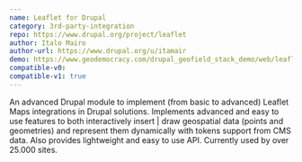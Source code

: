 ```yaml
---
name: Leaflet for Drupal
category: 3rd-party-integration
repo: https://www.drupal.org/project/leaflet
author: Italo Mairo
author-url: https://www.drupal.org/u/itamair
demo: https://www.geodemocracy.com/drupal_geofield_stack_demo/web/leaflet_choropleth
compatible-v0:
compatible-v1: true
---
```


An advanced Drupal module to implement (from basic to advanced) Leaflet Maps 
integrations in Drupal solutions. Implements advanced and easy to use features 
to both interactively insert | draw geospatial data (points and geometries) and
represent them dynamically with tokens support from CMS data. Also provides 
lightweight and easy to use API. Currently used by over 25.000 sites.

